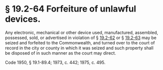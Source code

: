 # § 19.2-64 Forfeiture of unlawful devices.

<p>Any electronic, mechanical or other device used, manufactured, assembled, possessed, sold, or advertised in violation of § <a href='http://law.lis.virginia.gov/vacode/19.2-62/'>19.2-62</a> or § <a href='http://law.lis.virginia.gov/vacode/19.2-63/'>19.2-63</a> may be seized and forfeited to the Commonwealth, and turned over to the court of record in the city or county in which it was seized and such property shall be disposed of in such manner as the court may direct.</p><p>Code 1950, § 19.1-89.4; 1973, c. 442; 1975, c. 495.</p>